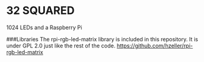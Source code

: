 32 SQUARED
=================

1024 LEDs and a Raspberry Pi

###Libraries
The rpi-rgb-led-matrix library is included in this repository. It is under GPL 2.0 just like the rest of the code. 
https://github.com/hzeller/rpi-rgb-led-matrix
